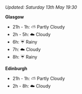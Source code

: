 *Updated: Saturday 13th May 19:30*

**Glasgow**

* 21h - 1h: :partly_sunny: Partly Cloudy
* 2h - 5h: :cloud: Cloudy
* 6h: :umbrella: Rainy
* 7h: :cloud: Cloudy
* 8h: :umbrella: Rainy

**Edinburgh**

* 21h - 1h: :partly_sunny: Partly Cloudy
* 2h - 8h: :cloud: Cloudy
